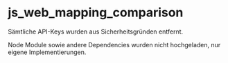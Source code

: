# js_web_mapping_comparison


Sämtliche API-Keys wurden aus Sicherheitsgründen entfernt.

Node Module sowie andere Dependencies wurden nicht hochgeladen, nur eigene Implementierungen.
